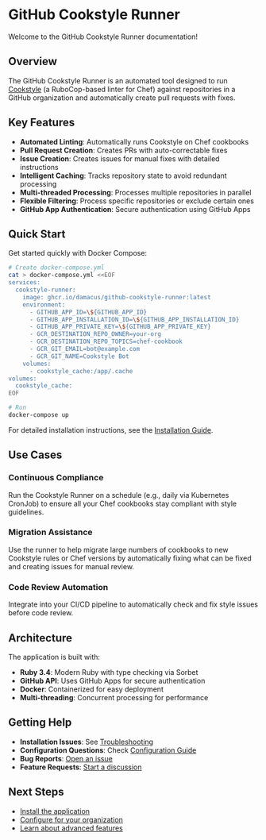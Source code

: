 # GitHub Cookstyle Runner

Welcome to the GitHub Cookstyle Runner documentation!

## Overview

The GitHub Cookstyle Runner is an automated tool designed to run [Cookstyle](https://docs.chef.io/workstation/cookstyle/) (a RuboCop-based linter for Chef) against repositories in a GitHub organization and automatically create pull requests with fixes.

## Key Features

- **Automated Linting**: Automatically runs Cookstyle on Chef cookbooks
- **Pull Request Creation**: Creates PRs with auto-correctable fixes
- **Issue Creation**: Creates issues for manual fixes with detailed instructions
- **Intelligent Caching**: Tracks repository state to avoid redundant processing
- **Multi-threaded Processing**: Processes multiple repositories in parallel
- **Flexible Filtering**: Process specific repositories or exclude certain ones
- **GitHub App Authentication**: Secure authentication using GitHub Apps

## Quick Start

Get started quickly with Docker Compose:

```bash
# Create docker-compose.yml
cat > docker-compose.yml <<EOF
services:
  cookstyle-runner:
    image: ghcr.io/damacus/github-cookstyle-runner:latest
    environment:
      - GITHUB_APP_ID=\${GITHUB_APP_ID}
      - GITHUB_APP_INSTALLATION_ID=\${GITHUB_APP_INSTALLATION_ID}
      - GITHUB_APP_PRIVATE_KEY=\${GITHUB_APP_PRIVATE_KEY}
      - GCR_DESTINATION_REPO_OWNER=your-org
      - GCR_DESTINATION_REPO_TOPICS=chef-cookbook
      - GCR_GIT_EMAIL=bot@example.com
      - GCR_GIT_NAME=Cookstyle Bot
    volumes:
      - cookstyle_cache:/app/.cache
volumes:
  cookstyle_cache:
EOF

# Run
docker-compose up
```

For detailed installation instructions, see the [Installation Guide](installation/index.md).

## Use Cases

### Continuous Compliance

Run the Cookstyle Runner on a schedule (e.g., daily via Kubernetes CronJob) to ensure all your Chef cookbooks stay compliant with style guidelines.

### Migration Assistance

Use the runner to help migrate large numbers of cookbooks to new Cookstyle rules or Chef versions by automatically fixing what can be fixed and creating issues for manual review.

### Code Review Automation

Integrate into your CI/CD pipeline to automatically check and fix style issues before code review.

## Architecture

The application is built with:

- **Ruby 3.4**: Modern Ruby with type checking via Sorbet
- **GitHub API**: Uses GitHub Apps for secure authentication
- **Docker**: Containerized for easy deployment
- **Multi-threading**: Concurrent processing for performance

## Getting Help

- **Installation Issues**: See [Troubleshooting](usage/troubleshooting.md)
- **Configuration Questions**: Check [Configuration Guide](configuration/index.md)
- **Bug Reports**: [Open an issue](https://github.com/damacus/github-cookstyle-runner/issues)
- **Feature Requests**: [Start a discussion](https://github.com/damacus/github-cookstyle-runner/discussions)

## Next Steps

- [Install the application](installation/index.md)
- [Configure for your organization](configuration/index.md)
- [Learn about advanced features](usage/advanced.md)
